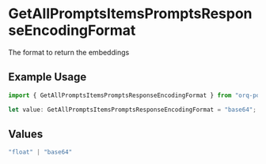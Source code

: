# GetAllPromptsItemsPromptsResponseEncodingFormat

The format to return the embeddings

## Example Usage

```typescript
import { GetAllPromptsItemsPromptsResponseEncodingFormat } from "orq-poc-typescript-multi-env-version/models/operations";

let value: GetAllPromptsItemsPromptsResponseEncodingFormat = "base64";
```

## Values

```typescript
"float" | "base64"
```